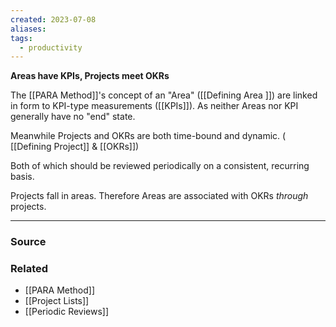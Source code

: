 ```yaml
---
created: 2023-07-08
aliases: 
tags:
  - productivity
---
```

**Areas have KPIs, Projects meet OKRs**

The [[PARA Method]]'s concept of an "Area" ([[Defining Area ]]) are linked in form to  KPI-type measurements ([[KPIs]]). As neither Areas nor KPI generally have no "end" state.

Meanwhile Projects and OKRs are both time-bound and dynamic. ( [[Defining Project]] & [[OKRs]])

Both of which should be reviewed periodically on a consistent, recurring basis. 

Projects fall in areas. Therefore Areas are associated with OKRs *through* projects. 

****
### Source

### Related
- [[PARA Method]] 
- [[Project Lists]] 
- [[Periodic Reviews]]